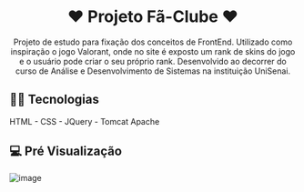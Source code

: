 <h1 align="center"> ♥ Projeto Fã-Clube ♥ </h1>

<div align="center"> Projeto de estudo para fixação dos conceitos de FrontEnd. Utilizado como inspiração o jogo Valorant, onde no site é exposto um rank de skins do jogo e o usuário pode criar o seu próprio rank. Desenvolvido ao decorrer do curso de Análise e Desenvolvimento de Sistemas na instituição UniSenai. </div>

## 👨‍💻 Tecnologias 
HTML - CSS - JQuery - Tomcat Apache

## 💻 Pré Visualização
![image](https://user-images.githubusercontent.com/114109194/222280882-f5b63315-900b-41bf-8ab2-28aba98e18e8.png)
